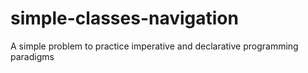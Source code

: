 # simple-classes-navigation
A simple problem to practice imperative and declarative programming paradigms
